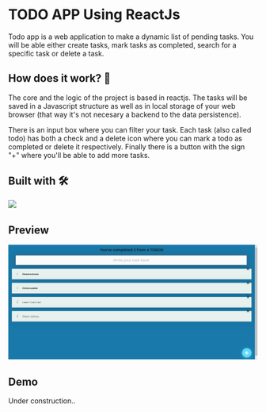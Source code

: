 # TODO APP Using ReactJs

Todo app is a web application to make a dynamic list of pending tasks. You will be able either create tasks, mark tasks as completed, search for a specific task or delete a task.

## How does it work? 🚀

The core and the logic of the project is based in reactjs. The tasks will be saved in a Javascript structure as well as in local storage of your web browser (that way it's not necesary a backend to the data persistence). 

There is an input box where you can filter your task. Each task (also called todo) has both a check  and a delete icon where you can mark a todo as completed or delete it respectively. Finally there is a button with the sign "+" where you'll be able to add more tasks.

## Built with 🛠️
<img src="https://img.icons8.com/ultraviolet/80/000000/react--v2.png"/>

## Preview
![preview](/preview.png)

## Demo
Under construction..

